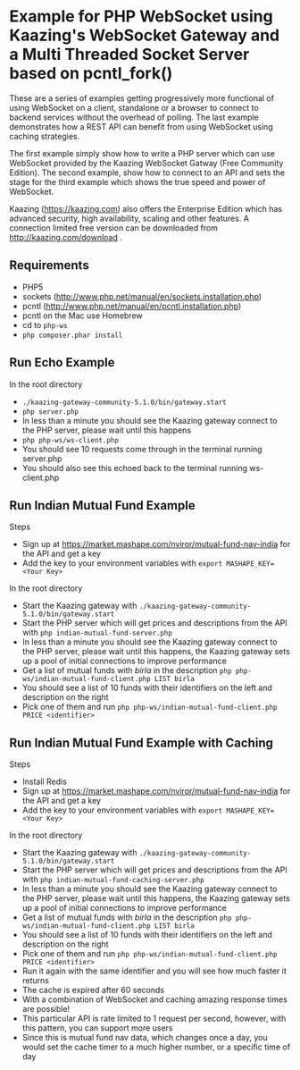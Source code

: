 Example for PHP WebSocket using Kaazing's WebSocket Gateway and a Multi Threaded Socket Server based on pcntl_fork()
====================

These are a series of examples getting progressively more functional of using WebSocket on a client, standalone or a browser to connect to backend services without the overhead of polling. The last example demonstrates how a REST API can benefit from using WebSocket using caching strategies.

The first example simply show how to write a PHP server which can use WebSocket provided by the Kaazing WebSocket Gatway (Free Community Edition). The second example, show how to connect to an API and sets the stage for the third example which shows the true speed and power of WebSocket.

Kaazing (https://kaazing.com) also offers the Enterprise Edition which has advanced security, high availability, scaling and other features. A connection limited free version can be downloaded from http://kaazing.com/download .

Requirements
---------------------
* PHP5	
* sockets (http://www.php.net/manual/en/sockets.installation.php)
* pcntl (http://www.php.net/manual/en/pcntl.installation.php)
* pcntl on the Mac use Homebrew
* cd to `php-ws`
* `php composer.phar install`

Run Echo Example
---------------------
In the root directory
* `./kaazing-gateway-community-5.1.0/bin/gateway.start` 
* `php server.php`
* In less than a minute you should see the Kaazing gateway connect to the PHP server, please wait until this happens
* `php php-ws/ws-client.php`
* You should see 10 requests come through in the terminal running server.php
* You should also see this echoed back to the terminal running ws-client.php

Run Indian Mutual Fund Example
------------------------------
Steps
* Sign up at https://market.mashape.com/nviror/mutual-fund-nav-india for the API and get a key
* Add the key to your environment variables with `export MASHAPE_KEY=<Your Key>`

In the root directory
* Start the Kaazing gateway with `./kaazing-gateway-community-5.1.0/bin/gateway.start` 
* Start the PHP server which will get prices and descriptions from the API with `php indian-mutual-fund-server.php`
* In less than a minute you should see the Kaazing gateway connect to the PHP server, please wait until this happens, the Kaazing gateway sets up a pool of initial connections to improve performance
* Get a list of mutual funds with *birla* in the description `php php-ws/indian-mutual-fund-client.php LIST birla`
* You should see a list of 10 funds with their identifiers on the left and description on the right
* Pick one of them and run `php php-ws/indian-mutual-fund-client.php PRICE <identifier>`

Run Indian Mutual Fund Example with Caching
-------------------------------------------
Steps
* Install Redis
* Sign up at https://market.mashape.com/nviror/mutual-fund-nav-india for the API and get a key
* Add the key to your environment variables with `export MASHAPE_KEY=<Your Key>`

In the root directory
* Start the Kaazing gateway with `./kaazing-gateway-community-5.1.0/bin/gateway.start` 
* Start the PHP server which will get prices and descriptions from the API with `php indian-mutual-fund-caching-server.php`
* In less than a minute you should see the Kaazing gateway connect to the PHP server, please wait until this happens, the Kaazing gateway sets up a pool of initial connections to improve performance
* Get a list of mutual funds with *birla* in the description `php php-ws/indian-mutual-fund-client.php LIST birla`
* You should see a list of 10 funds with their identifiers on the left and description on the right
* Pick one of them and run `php php-ws/indian-mutual-fund-client.php PRICE <identifier>`
* Run it again with the same identifier and you will see how much faster it returns
* The cache is expired after 60 seconds
* With a combination of WebSocket and caching amazing response times are possible!
* This particular API is rate limited to 1 request per second, however, with this pattern, you can support more users
* Since this is mutual fund nav data, which changes once a day, you would set the cache timer to a much higher number, or a specific time of day